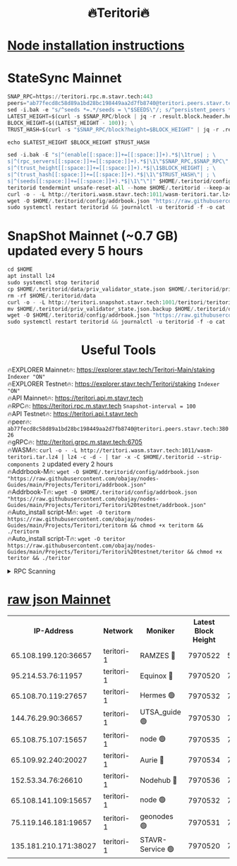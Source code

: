 <h1 align="center"> 🔥Teritori🔥</h1>


[Node installation instructions](https://github.com/obajay/nodes-Guides/tree/main/Projects/Teritori)
=

# StateSync Mainnet
```python
SNAP_RPC=https://teritori.rpc.m.stavr.tech:443
peers="ab77fecd8c58d89a1bd28bc198449aa2d7fb8740@teritori.peers.stavr.tech:38026"
sed -i.bak -e "s/^seeds *=.*/seeds = \"$SEEDS\"/; s/^persistent_peers *=.*/persistent_peers = \"$PEERS\"/" $HOME/.teritorid/config/config.toml
LATEST_HEIGHT=$(curl -s $SNAP_RPC/block | jq -r .result.block.header.height); \
BLOCK_HEIGHT=$((LATEST_HEIGHT - 100)); \
TRUST_HASH=$(curl -s "$SNAP_RPC/block?height=$BLOCK_HEIGHT" | jq -r .result.block_id.hash)

echo $LATEST_HEIGHT $BLOCK_HEIGHT $TRUST_HASH

sed -i.bak -E "s|^(enable[[:space:]]+=[[:space:]]+).*$|\1true| ; \
s|^(rpc_servers[[:space:]]+=[[:space:]]+).*$|\1\"$SNAP_RPC,$SNAP_RPC\"| ; \
s|^(trust_height[[:space:]]+=[[:space:]]+).*$|\1$BLOCK_HEIGHT| ; \
s|^(trust_hash[[:space:]]+=[[:space:]]+).*$|\1\"$TRUST_HASH\"| ; \
s|^(seeds[[:space:]]+=[[:space:]]+).*$|\1\"\"|" $HOME/.teritorid/config/config.toml
teritorid tendermint unsafe-reset-all --home $HOME/.teritorid --keep-addr-book
curl -o - -L http://teritori.wasm.stavr.tech:1011/wasm-teritori.tar.lz4 | lz4 -c -d - | tar -x -C $HOME/.teritorid --strip-components 2
wget -O $HOME/.teritorid/config/addrbook.json "https://raw.githubusercontent.com/obajay/nodes-Guides/main/Projects/Teritori/addrbook.json"
sudo systemctl restart teritorid && journalctl -u teritorid -f -o cat
```

# SnapShot Mainnet (~0.7 GB) updated every 5 hours
```python
cd $HOME
apt install lz4
sudo systemctl stop teritorid
cp $HOME/.teritorid/data/priv_validator_state.json $HOME/.teritorid/priv_validator_state.json.backup
rm -rf $HOME/.teritorid/data
curl -o - -L http://teritori.snapshot.stavr.tech:1001/teritori/teritori-snap.tar.lz4 | lz4 -c -d - | tar -x -C $HOME/.teritorid --strip-components 2
mv $HOME/.teritorid/priv_validator_state.json.backup $HOME/.teritorid/data/priv_validator_state.json
wget -O $HOME/.teritorid/config/addrbook.json "https://raw.githubusercontent.com/obajay/nodes-Guides/main/Projects/Teritori/addrbook.json"
sudo systemctl restart teritorid && journalctl -u teritorid -f -o cat
```
 <h1 align="center"> Useful Tools</h1>

🔥EXPLORER Mainnet🔥:      https://explorer.stavr.tech/Teritori-Main/staking      `Indexer "ON"` \
🔥EXPLORER Testnet🔥:        https://explorer.stavr.tech/Teritori/staking            `Indexer "ON"` \
🔥API Mainnet🔥:                   https://teritori.api.m.stavr.tech \
🔥RPC🔥:                                   https://teritori.rpc.m.stavr.tech                         `Snapshot-interval = 100` \
🔥API Testnet🔥:                     https://teritori.api.t.stavr.tech \
🔥peer🔥:                     `ab77fecd8c58d89a1bd28bc198449aa2d7fb8740@teritori.peers.stavr.tech:38026` \
🔥gRPC🔥:                                http://teritori.grpc.m.stavr.tech:6705 \
🔥WASM🔥: ```curl -o - -L http://teritori.wasm.stavr.tech:1011/wasm-teritori.tar.lz4 | lz4 -c -d - | tar -x -C $HOME/.teritorid --strip-components 2``` updated every 2 hours \
🔥Addrbook-M🔥:    ```wget -O $HOME/.teritorid/config/addrbook.json "https://raw.githubusercontent.com/obajay/nodes-Guides/main/Projects/Teritori/addrbook.json"``` \
🔥Addrbook-T🔥:    ```wget -O $HOME/.teritorid/config/addrbook.json "https://raw.githubusercontent.com/obajay/nodes-Guides/main/Projects/Teritori/Teritori%20testnet/addrbook.json"``` \
🔥Auto_install script-M🔥: ```wget -O teritorm https://raw.githubusercontent.com/obajay/nodes-Guides/main/Projects/Teritori/teritorm && chmod +x teritorm && ./teritorm``` \
🔥Auto_install script-T🔥: ```wget -O teritor https://raw.githubusercontent.com/obajay/nodes-Guides/main/Projects/Teritori/Teritori%20testnet/teritor && chmod +x teritor && ./teritor```

<details>
<summary>RPC Scanning</summary>

<h2 align="center"> We scan nodes in real time every 4 hours. And we provide the final result of RPC endpoints.
We cannot influence the operation of these nodes in any way. </h2>


```python
If Voting Power is higher than 0 --> then the Node is a validator of the network and may be subject to attack and be a potential threat to the chain.
```
```python
We marked such validators with a red symbol
```

</details>

[raw json Mainnet](https://rpc-check.teritorim.stavr.tech/teritorim/rpc-teritorim-result.json)
=



<table><tr><th>IP-Address</th><th>Network</th><th>Moniker</th><th>Latest Block Height</th><th>Earliest Block Height</th><th>Catching Up</th><th>Tx Index</th><th>Voting Power</th><th>Scan Time</th></tr><tr><td>65.108.199.120:36657</td><td>teritori-1</td><td>RAMZES 🔴</td><td>7970522</td><td>5996001</td><td>False</td><td>on</td><td>787916</td><td>2024-03-21T20:04:37.892573341UTC</td></tr><tr><td>95.214.53.76:11957</td><td>teritori-1</td><td>Equinox 🔴</td><td>7970520</td><td>7203180</td><td>False</td><td>on</td><td>1540937</td><td>2024-03-21T20:04:22.891728067UTC</td></tr><tr><td>65.108.70.119:27657</td><td>teritori-1</td><td>Hermes 🟢</td><td>7970532</td><td>7203180</td><td>False</td><td>on</td><td>0</td><td>2024-03-21T20:05:36.472344681UTC</td></tr><tr><td>144.76.29.90:36657</td><td>teritori-1</td><td>UTSA_guide 🟢</td><td>7970530</td><td>7208001</td><td>False</td><td>on</td><td>0</td><td>2024-03-21T20:05:23.128207894UTC</td></tr><tr><td>65.108.75.107:15657</td><td>teritori-1</td><td>node 🟢</td><td>7970535</td><td>7358868</td><td>False</td><td>on</td><td>0</td><td>2024-03-21T20:05:53.426355298UTC</td></tr><tr><td>65.109.92.240:20027</td><td>teritori-1</td><td>Aurie 🔴</td><td>7970534</td><td>7568001</td><td>False</td><td>on</td><td>119310</td><td>2024-03-21T20:05:42.931532739UTC</td></tr><tr><td>152.53.34.76:26610</td><td>teritori-1</td><td>Nodehub 🔴</td><td>7970536</td><td>7580883</td><td>False</td><td>on</td><td>65696</td><td>2024-03-21T20:05:59.829371869UTC</td></tr><tr><td>65.108.141.109:15657</td><td>teritori-1</td><td>node 🟢</td><td>7970532</td><td>7714496</td><td>False</td><td>on</td><td>0</td><td>2024-03-21T20:05:34.126753347UTC</td></tr><tr><td>75.119.146.181:19657</td><td>teritori-1</td><td>geonodes 🟢</td><td>7970531</td><td>7747478</td><td>False</td><td>on</td><td>0</td><td>2024-03-21T20:05:31.774213737UTC</td></tr><tr><td>135.181.210.171:38027</td><td>teritori-1</td><td>STAVR-Service 🟢</td><td>7970520</td><td>7967301</td><td>False</td><td>on</td><td>0</td><td>2024-03-21T20:04:22.569151231UTC</td></tr></table>
